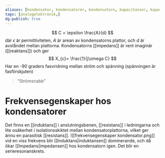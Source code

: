 ```yaml
---
aliases: [kondensator, kondensatorer, kondensatorn, kapacitanser, kapacitansen, kapacitiv, kapacitivt]
tags: [analogelektronik,]
dg-publish: true
---
```

$$
C = \epsilon \frac{A}{d}
$$
där $\epsilon$ är permittiviteten, $A$ är arean av kondensatorns plattor, och $d$ är avståndet mellan plattorna. Kondensatorns [[impedans]] är rent imaginär ([[reaktans]]) och ger
$$
X_{c}= \frac{1}{j\omega C}
$$
Har en -90 graders fasvridning mellan ström och spänning (spänningen är fasförskjuten)
> “Strömsnabb”

# Frekvensegenskaper hos kondensatorer
Det finns en [[induktans]] i anslutningsbenen, [[resistans]] i ledningarna och lite osäkerhet i isolationsskiktet mellan kondensatorplattorna, vilket ger ännu en parasitisk [[resistans]]. 
![[frekvensegenskaper kondensator.png]]
vid en viss frekvens blir [[Induktans|induktansen]] dominerande, och då ökar [[Impedans|impedansen]] hos kondensatorn igen. Det blir en serieresonanskrets.